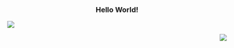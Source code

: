 <h3 align="center">Hello World!</h3>
  
<p align="left">
  <a href="https://github.com/git-huunhan/">
    <img src="https://github-contribution-stats.vercel.app/api/?username=git-huunhan" />
  </a>
</p>

<p align="right">
  <a href="https://github.com/git-huunhan/">
    <img src="https://media2.giphy.com/media/11ZSwQNWba4YF2/giphy.webp?cid=ecf05e476qs703nuaxzx0sfs44w134w67v9s0d82am2asjg5&rid=giphy.webp" />
  </a>
</p>

<!--
**git-huunhan/git-huunhan** is a ✨ _special_ ✨ repository because its `README.md` (this file) appears on your GitHub profile.

Here are some ideas to get you started:

- 🔭 I’m currently working on ...
- 🌱 I’m currently learning ...
- 👯 I’m looking to collaborate on ...
- 🤔 I’m looking for help with ...
- 💬 Ask me about ...
- 📫 How to reach me: ...
- 😄 Pronouns: ...
- ⚡ Fun fact: ...
-->
